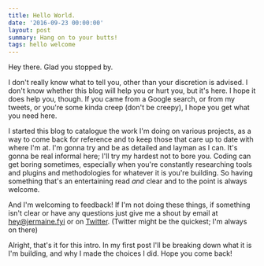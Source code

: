```yaml
---
title: Hello World.
date: '2016-09-23 00:00:00'
layout: post
summary: Hang on to your butts!
tags: hello welcome
---
```

Hey there. Glad you stopped by.

I don't really know what to tell you, other than your discretion is advised. I don't know whether this blog will help you or hurt you, but it's here. I hope it does help you, though. If you came from a Google search, or from my tweets, or you're some kinda creep (don't be creepy), I hope you get what you need here.

I started this blog to catalogue the work I'm doing on various projects, as a way to come back for reference and to keep those that care up to date with where I'm at. I'm gonna try and be as detailed and layman as I can. It's gonna be real informal here; I'll try my hardest not to bore you. Coding can get boring sometimes, especially when you're constantly researching tools and plugins and methodologies for whatever it is you're building. So having something that's an entertaining read *and* clear and to the point is always welcome.

And I'm welcoming to feedback! If I'm not doing these things, if something isn't clear or have any questions just give me a shout by email at <span>hey@jermaine.fyi</span> or on <a href="http://twitter.com/{{ site.twitter_username }}" target="_blank">Twitter</a>. (Twitter might be the quickest; I'm always on there)

Alright, that's it for this intro. In my first post I'll be breaking down what it is I'm building, and why I made the choices I did. Hope you come back!